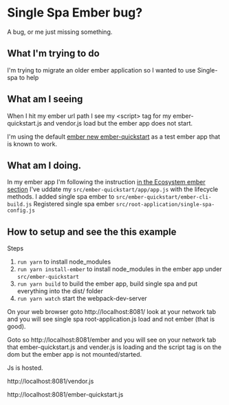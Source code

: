 # Single Spa Ember bug?
A bug, or me just missing something.

## What I'm trying to do
I'm trying to migrate an older ember application so I wanted to use Single-spa to help

## What am I seeing
When I hit my ember url path I see my &lt;script&gt; tag for my ember-quickstart.js and vendor.js load but the ember app does not start.

I'm using the default [ember new ember-quickstart](link:https://guides.emberjs.com/release/getting-started/quick-start/) as a test ember app that is known to work.

## What am I doing.
In my ember app I'm following the instruction [in the Ecosystem ember section](https://single-spa.js.org/docs/ecosystem-ember)
I've uddate my `src/ember-quickstart/app/app.js` with the lifecycle methods.
I added single spa ember to `src/ember-quickstart/ember-cli-build.js`
Registered single spa ember `src/root-application/single-spa-config.js`

## How to setup and see the this example

Steps

1. `run yarn` to install node_modules
2. `run yarn install-ember` to install node_modules in the ember app  under `src/ember-quickstart`
3. `run yarn build` to build the ember app, build single spa and put everything into the dist/ folder
4. `run yarn watch` start the webpack-dev-server

On your web browser goto http://localhost:8081/ look at your network tab and you will see single spa root-application.js load and not ember (that is good).

Goto so http://localhost:8081/ember and you will see on your network tab that ember-quickstart.js and vender.js is loading and the script tag is on the dom but the ember app is not mounted/started.

Js is hosted.

http://localhost:8081/vendor.js

http://localhost:8081/ember-quickstart.js